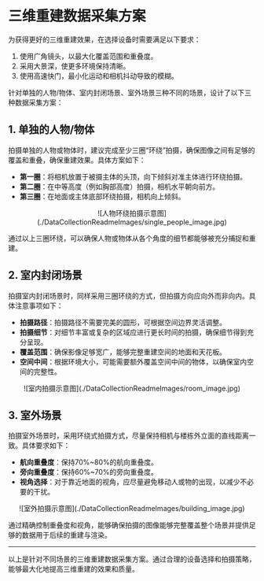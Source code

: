 # 三维重建数据采集方案

为获得更好的三维重建效果，在选择设备时需要满足以下要求：

1. 使用广角镜头，以最大化覆盖范围和重叠度。
2. 采用大景深，使更多环境保持清晰。
3. 使用高速快门，最小化运动和相机抖动导致的模糊。

针对单独的人物/物体、室内封闭场景、室外场景三种不同的场景，设计了以下三种数据采集方案：

## 1. 单独的人物/物体

拍摄单独的人物或物体时，建议完成至少三圈“环绕”拍摄，确保图像之间有足够的覆盖和重叠，确保重建效果。具体方案如下：

- **第一圈**：将相机放置于被摄主体的头顶，向下倾斜对准主体进行环绕拍摄。
- **第二圈**：在中等高度（例如胸部高度）拍摄，相机水平朝向前方。
- **第三圈**：在地面或主体底部环绕拍摄，相机向上倾斜。

<div align="center">
  ![人物环绕拍摄示意图](./DataCollectionReadmeImages/single_people_image.jpg)
</div>


通过以上三圈环绕，可以确保人物或物体从各个角度的细节都能够被充分捕捉和重建。

## 2. 室内封闭场景

拍摄室内封闭场景时，同样采用三圈环绕的方式，但拍摄方向应向外而非向内。具体注意事项如下：

- **拍摄路径**：拍摄路径不需要完美的圆形，可根据空间边界灵活调整。
- **拍摄细节**：对细节丰富或复杂的区域应进行更长时间的拍摄，确保细节得到充分呈现。
- **覆盖范围**：确保影像足够宽广，能够完整重建空间的地面和天花板。
- **空间中间**：根据环境大小，可能需要额外覆盖空间中间的物体，以确保室内空间的完整性。

<div align="center">
  ![室内拍摄示意图](./DataCollectionReadmeImages/room_image.jpg)
</div>


## 3. 室外场景

拍摄室外场景时，采用环绕式拍摄方式，尽量保持相机与楼栋外立面的直线距离一致。具体要求如下：

- **航向重叠度**：保持70%~80%的航向重叠度。
- **旁向重叠度**：保持60%~70%的旁向重叠度。
- **视角选择**：对于靠近地面的视角，应尽量避免移动人或物的出现，以减少不必要的干扰。

<div align="center">
  ![室外拍摄示意图](./DataCollectionReadmeImages/building_image.jpg)
</div>


通过精确控制重叠度和视角，能够确保拍摄的图像能够完整覆盖整个场景并提供足够的数据用于后续的重建与渲染。

---

以上是针对不同场景的三维重建数据采集方案。通过合理的设备选择和拍摄策略，能够最大化地提高三维重建的效果和质量。
